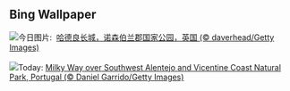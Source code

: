 ## Bing Wallpaper
![](https://www.bing.com/th?id=OHR.HadriansWallUK_ZH-CN9203571422_UHD.jpg&w=1000)今日图片: &nbsp;[哈德良长城，诺森伯兰郡国家公园，英国 (© daverhead/Getty Images)](https://www.bing.com/th?id=OHR.HadriansWallUK_ZH-CN9203571422_UHD.jpg)
<br><br/>
![](https://www.bing.com/th?id=OHR.MilkyWayPortugal_EN-US3289730564_UHD.jpg&w=1000)Today: [Milky Way over Southwest Alentejo and Vicentine Coast Natural Park, Portugal (© Daniel Garrido/Getty Images)](https://www.bing.com/th?id=OHR.MilkyWayPortugal_EN-US3289730564_UHD.jpg)
<br><br/>
